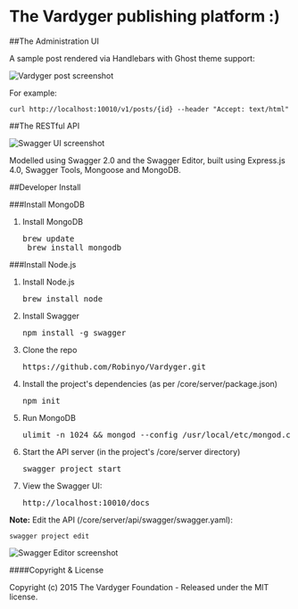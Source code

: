 # The Vardyger publishing platform :)

##The Administration UI



A sample post rendered via Handlebars with Ghost theme support:

![Vardyger post screenshot](https://github.com/Robinyo/Vardyger/blob/master/content/assets/vardyger-post.png)

For example:

    curl http://localhost:10010/v1/posts/{id} --header "Accept: text/html"

##The RESTful API

![Swagger UI screenshot](https://github.com/Robinyo/Vardyger/blob/master/content/assets/vardyger-api.png)

Modelled using Swagger 2.0 and the Swagger Editor, built using Express.js 4.0, Swagger Tools, Mongoose and MongoDB.

##Developer Install

###Install MongoDB

1. Install MongoDB

    <pre>brew update
    brew install mongodb</pre>

###Install Node.js

1. Install Node.js

    <pre>brew install node</pre>

2. Install Swagger

    <pre>npm install -g swagger</pre>

3. Clone the repo

    <pre>https://github.com/Robinyo/Vardyger.git</pre>

4. Install the project's dependencies (as per /core/server/package.json)

    <pre>npm init</pre>

4. Run MongoDB

    <pre>ulimit -n 1024 && mongod --config /usr/local/etc/mongod.conf</pre>

6. Start the API server (in the project's /core/server directory)

    <pre>swagger project start</pre>

7. View the Swagger UI:

    <pre>http://localhost:10010/docs</pre>

**Note:** Edit the API (/core/server/api/swagger/swagger.yaml):

    swagger project edit

![Swagger Editor screenshot](https://github.com/Robinyo/Vardyger/blob/master/content/assets/swagger-editor.png)

####Copyright & License

Copyright (c) 2015 The Vardyger Foundation - Released under the MIT license.